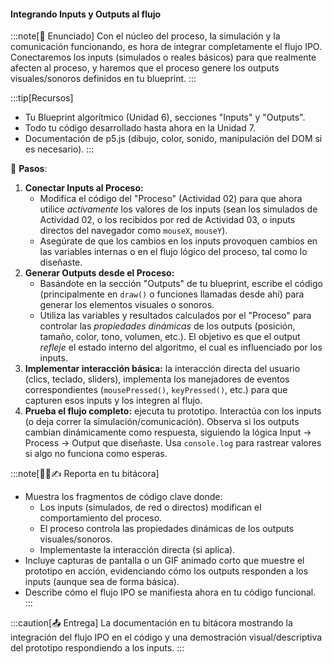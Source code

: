 #### Integrando Inputs y Outputs al flujo

:::note[🎯 Enunciado]
Con el núcleo del proceso, la simulación y la comunicación funcionando, es hora de integrar completamente 
el flujo IPO. Conectaremos los inputs (simulados o reales básicos) para que realmente afecten al proceso, 
y haremos que el proceso genere los outputs visuales/sonoros definidos en tu blueprint.
:::

:::tip[Recursos]
-   Tu Blueprint algorítmico (Unidad 6), secciones "Inputs" y "Outputs".
-   Todo tu código desarrollado hasta ahora en la Unidad 7.
-   Documentación de p5.js (dibujo, color, sonido, manipulación del DOM si es necesario).
:::

👣 **Pasos**:

1.  **Conectar Inputs al Proceso:**
    *   Modifica el código del "Proceso" (Actividad 02) para que ahora utilice *activamente* los valores de los inputs (sean los simulados de Actividad 02, o los recibidos por red de Actividad 03, o inputs directos del navegador como `mouseX`, `mouseY`).
    *   Asegúrate de que los cambios en los inputs provoquen cambios en las variables internas o en el flujo lógico del proceso, tal como lo diseñaste.
2.  **Generar Outputs desde el Proceso:**
    *   Basándote en la sección "Outputs" de tu blueprint, escribe el código (principalmente en `draw()` o funciones llamadas desde ahí) para generar los elementos visuales o sonoros.
    *   Utiliza las variables y resultados calculados por el "Proceso" para controlar las *propiedades dinámicas* de los outputs (posición, tamaño, color, tono, volumen, etc.). El objetivo es que el output *refleje* el estado interno del algoritmo, el cual es influenciado por los inputs.
3.  **Implementar interacción básica:** la interacción directa del usuario (clics, teclado, sliders), implementa los manejadores de eventos correspondientes (`mousePressed()`, `keyPressed()`, etc.) para que capturen esos inputs y los integren al flujo.
4.  **Prueba el flujo completo:** ejecuta tu prototipo. Interactúa con los inputs (o deja correr la simulación/comunicación). Observa si los outputs cambian dinámicamente como respuesta, siguiendo la lógica Input -> Process -> Output que diseñaste. Usa `console.log` para rastrear valores si algo no funciona como esperas.

:::note[🧐🧪✍️ Reporta en tu bitácora]

-   Muestra los fragmentos de código clave donde:
    *   Los inputs (simulados, de red o directos) modifican el comportamiento del proceso.
    *   El proceso controla las propiedades dinámicas de los outputs visuales/sonoros.
    *   Implementaste la interacción directa (si aplica).
-   Incluye capturas de pantalla o un GIF animado corto que muestre el prototipo en acción, evidenciando cómo los outputs responden a los inputs (aunque sea de forma básica).
-   Describe cómo el flujo IPO se manifiesta ahora en tu código funcional.
:::

:::caution[📤 Entrega]
La documentación en tu bitácora mostrando la integración del flujo IPO en el código y una demostración visual/descriptiva del prototipo respondiendo a los inputs.
:::
